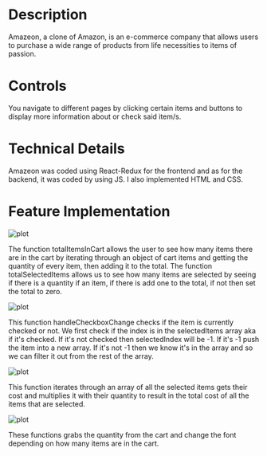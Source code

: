 

# Description
Amazeon, a clone of Amazon, is an e-commerce company that allows users to purchase a wide range of products from life necessities to items of passion. 

# Controls
You navigate to different pages by clicking certain items and buttons to display more information about or check said item/s.

# Technical Details
Amazeon was coded using React-Redux for the frontend and as for the backend, it was coded by using JS. I also implemented HTML and CSS. 

# Feature Implementation
![plot](./TotalSelectedAndInCart.png) 

The function totalItemsInCart allows the user to see how many items there are in the cart by iterating through an object of cart items and getting the quantity of every item, then adding it to the total. The function totalSelectedItems allows us to see how many items are selected by seeing if there is a quantity if an item, if there is add one to the total, if not then set the total to zero.

![plot](./CheckboxChange.png) 

This function handleCheckboxChange checks if the item is currently checked or not. We first check if the index is in the selectedItems array aka if it's checked. If it's not checked then selectedIndex will be -1. If it's -1 push the item into a new array. If it's not -1 then we know it's in the array and so we can filter it out from the rest of the array.

![plot](./CalcuateSelectedItemsCost.png) 

This function iterates through an array of all the selected items gets their cost and multiplies it with their quantity to result in the total cost of all the items that are selected.

![plot](./CartQuanityAndSize.png) 

These functions grabs the quantity from the cart and change the font depending on how many items are in the cart.
